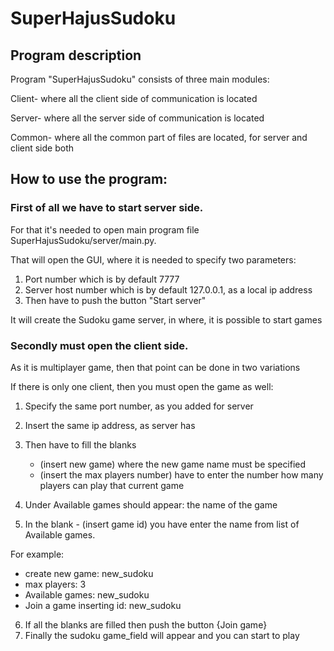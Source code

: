 # SuperHajusSudoku

## Program description

Program "SuperHajusSudoku" consists of three main modules:

Client- where all the client side of communication is located

Server- where all the server side of communication is located

Common- where all the common part of files are located, for server and client side both


## How to use the program:

### First of all we have to start server side.

For that it's needed to open main program file SuperHajusSudoku/server/main.py.

That will open the GUI, where it is needed to specify two parameters:

 1. Port number which is by default 7777
 2. Server host number which is by default 127.0.0.1, as a local ip address
 3. Then have to push the button "Start server"

It will create the Sudoku game server, in where, it is possible to start games


### Secondly must open the client side.

As it is multiplayer game, then that point can be done in two variations

If there is only one client, then you must open the game as well:

1. Specify the same port number, as you added for server
2. Insert the same ip address, as server has
3. Then have to fill the blanks
   - (insert new game) where the new game name must be specified
   - (insert the max players number) have to enter the number how many players can play that current game

4. Under Available games should appear: the name of the game
5. In the blank - (insert game id) you have enter the name from list of Available games.

For example:

- create new game: new_sudoku
- max players: 3
- Available games: new_sudoku
- Join a game inserting id: new_sudoku

6. If all the blanks are filled then push the button {Join game}
7. Finally the sudoku game_field will appear and you can start to play



